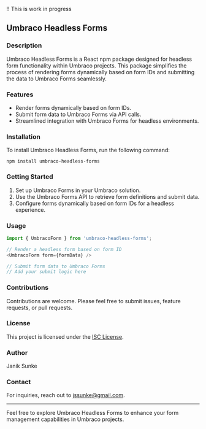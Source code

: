 !! This is work in progress

## Umbraco Headless Forms

### Description
Umbraco Headless Forms is a React npm package designed for headless form functionality within Umbraco projects. This package simplifies the process of rendering forms dynamically based on form IDs and submitting the data to Umbraco Forms seamlessly.

### Features
- Render forms dynamically based on form IDs.
- Submit form data to Umbraco Forms via API calls.
- Streamlined integration with Umbraco Forms for headless environments.

### Installation
To install Umbraco Headless Forms, run the following command:
```
npm install umbraco-headless-forms
```

### Getting Started
1. Set up Umbraco Forms in your Umbraco solution.
2. Use the Umbraco Forms API to retrieve form definitions and submit data.
3. Configure forms dynamically based on form IDs for a headless experience.

### Usage
```javascript
import { UmbracoForm } from 'umbraco-headless-forms';

// Render a headless form based on form ID
<UmbracoForm form={formData} />

// Submit form data to Umbraco Forms
// Add your submit logic here
```

### Contributions
Contributions are welcome. Please feel free to submit issues, feature requests, or pull requests.

### License
This project is licensed under the [ISC License](https://opensource.org/license/isc-license-txt).

### Author
Janik Sunke

### Contact
For inquiries, reach out to [jssunke@gmail.com](mailto:jssunke@gmail.com).

---
Feel free to explore Umbraco Headless Forms to enhance your form management capabilities in Umbraco projects.
